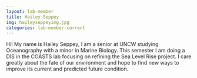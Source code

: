 ```yaml
---
layout: lab-member
title: Hailey Seppey
img: haileyseppeyimg.jpg
categories: lab-member-current
---
```


Hi! My name is Hailey Seppey, I am a senior at UNCW studying Oceanography with a minor in Marine Biology. This semester I am doing a DIS in the COASTS lab focusing on refining the Sea Level Rise project. I care greatly about the fate of our environment and hope to find new ways to improve its current and predicted future condition. 
